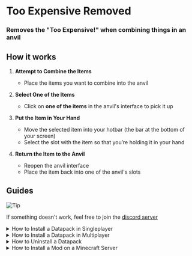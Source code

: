 # Too Expensive Removed

### Removes the "Too Expensive!" when combining things in an anvil

## How it works

1. **Attempt to Combine the Items**  
   - Place the items you want to combine into the anvil

2. **Select One of the Items**  
   - Click on **one of the items** in the anvil's interface to pick it up

3. **Put the Item in Your Hand**  
   - Move the selected item into your hotbar (the bar at the bottom of your screen)
   - Select the slot with the item so that you’re holding it in your hand

4. **Return the Item to the Anvil**  
   - Reopen the anvil interface
   - Place the item back into one of the anvil's slots

## Guides

<picture>
   <source media="(prefers-color-scheme: light)" srcset="https://raw.githubusercontent.com/Mqxx/GitHub-Markdown/main/blockquotes/badge/light-theme/tip.svg">
  <img alt="Tip" src="https://raw.githubusercontent.com/Mqxx/GitHub-Markdown/main/blockquotes/badge/dark-theme/tip.svg">
 </picture><br>

 If something doesn't work, feel free to join the [discord server](https://discord.gg/z2n3qTzQY6)

<details>
  <summary>How to Install a Datapack in Singleplayer</summary>
  
  <details>
    <summary>At the Creation of a World</summary>

### How to install a datapack in singleplayer

1. **Open Minecraft**  
   Launch the game.

2. **Create a New World**  
   Navigate to "More" and click on **"Data Packs"**.

   ![Minecraft Settings Image](https://cdn.modrinth.com/data/cached_images/2dfe3c65a3471adb0ed85e36936ebcfc28dcaf95_0.webp)

3. **Add the Datapack**  
   Drag the datapack (a `.zip` file or directory) into the Minecraft window.

   - A confirmation screen will appear. Click **"Yes"**.

4. **Activate the Datapack**  
   Move the datapack to the right-hand side of the screen by clicking the triangle on its icon (visible when hovering over it).

![Minecraft Settings Image](https://cdn.modrinth.com/data/cached_images/7997495b82957b1f318b28f8de321508d6d43f19_0.webp)

5. **Complete World Creation**  
   - Click **"Done"** at the bottom of the screen.  
   - Continue creating your world and click **"Create New World"**.

---

### ⚠️ IMPORTANT ⚠️
The datapack only works if cheats are enabled.  

You can verify the datapack is active by typing:  
`/datapack list enabled`

This command should list an entry named `[file/<your datapack file/directory name>]`.
  </details>
  
  <details>
    <summary>In an Existing World</summary>

### How to Install a Datapack in an Existing Singleplayer World

1. **Open Minecraft**  
   Launch the game.

2. **Select Your World**  
   - Choose the world you want to install the datapack for.
   - Click **"Edit"**, then **"Open World Folder"**.

3. **Add the Datapack**  
   - Open the folder named `datapacks`.  
   - Place the datapack into this folder. It should be a `.zip` file or a directory.

4. **Reload the World**  
   - If you are in the world during installation, type `/reload` in the chat or press **F3 + T** to reload resources.  
   *(Make sure cheats are enabled.)*

---

### ⚠️ IMPORTANT ⚠️
The datapack only works if cheats are enabled.

You can verify the datapack is active by typing:  
`/datapack list enabled`
  </details>
  
  <details>
    <summary>How to Enable Cheats Permanently After World Creation</summary>

If you encounter this issue, here is a step by step guide on how to enable Cheats/Admincommands permanently after you have already created a Minecraft world.

⚠️ **Before you begin, you should save and backup your world in case something goes wrong.**  
(I will not take any responsibility for any corrupt worlds. Do this at your own risk!)  
But don't worry this works without any problems.  
If you don't want to change this permanently check out [this guide](#).

### 1. You need [NBTExplorer](https://github.com/jaquadro/NBTExplorer/releases/tag/v2.8.0-win)
> NBTExplorer is an open-source NBT editor for all common sources of NBT data. It's mainly intended for editing Minecraft game data.
 
### 2. Open NBTExplorer and open your Minecraft world, where you want to enable Cheats/Admincommands.

![NBTExplorer Image](https://cdn.discordapp.com/attachments/1270449267961757726/1270449504532955247/image.png?ex=674ea60d&is=674d548d&hm=dfabe212b0cb5c712f588e3c13e7ea33f5ee7040456cbead753f2e76b9dfa87f&)

### 3. Navigate to:
- `<Your Minecraft World>`
- `level.dat`
- `Data`
- `allowCommands`

![NBTExplorer Navigation Image](https://cdn.discordapp.com/attachments/1270449267961757726/1270449626478280865/image.png?ex=674ea62a&is=674d54aa&hm=cdf0691afe752b5b9b7312bd12e00681b1345428ce20352730690f676fe6006c&)

### 4. Click on **"Edit Tag Value"**

![Edit Tag Image](https://cdn.discordapp.com/attachments/1270449267961757726/1270449700583112907/image.png?ex=674ea63c&is=674d54bc&hm=eb3f6f389450078ce52e133b2f41eb90ccd20de61ccfda46fe3aa13d03e9a74e&)

### 5. Change the Value from `0` to `1` and click **"OK"**

![Change Value Image](https://cdn.discordapp.com/attachments/1270449267961757726/1270449791092002917/image.png?ex=674ea652&is=674d54d2&hm=c003c8ccd405c4197e40002ade6c9dc988ef52c43338f1c835672008010ca7a6&)

### 6. Now click on **"Save All Modified Tags"**

![Save Image](https://cdn.discordapp.com/attachments/1270449267961757726/1270450071997124638/image.png?ex=674ea694&is=674d5514&hm=791b00e3692832d9054e346700ca6e40976d9356f9d598830eed1dd42741f372&)

That's it. You are done. You can now join your world and check if you have permission to change your `gamemode`, for example.


  </details>
  
  <details>
    <summary>How to Enable Cheats Temporarily After World Creation</summary>

### Enabling Cheats Temporarily After World Creation

If you encounter this issue, here is a step-by-step guide on how to enable Cheats/Admin commands temporarily after you have already created a Minecraft world.

1. **Join Your World**  
   Open your single-player world and press "Escape".

2. **Open to LAN**  
   Click on **"Open to LAN"**.

   ![Open to LAN Screenshot](https://cdn.modrinth.com/data/cached_images/bc559370d9db9b5c1344bc808ba11d931c99aa29_0.webp)

3. **Allow Commands**  
   Set **"Allow Commands"** to **ON**.

   ![LAN World Minecraft Screen](https://cdn.modrinth.com/data/cached_images/97b9b61992b04acab2305b68c4dcf940498e4110_0.webp)

4. **Start LAN World**  
   Click **"Start LAN World"** to apply the changes.

![LAN World MC Screen](https://cdn.modrinth.com/data/cached_images/eb72b605a323cadcf7ef5dd629d1358417c8a42d_0.webp)

Now, you should be able to use commands like changing your gamemode. Keep in mind that this is only temporary and will need to be done every time you join the world.

  </details>
  
</details>

<details>
  <summary>How to Install a Datapack in Multiplayer</summary>

### How to Install a Datapack in Multiplayer

1. **Open Your Server Folder**  
   Navigate to your server folder, then open the folder for the world you wish to install the datapack in (default: `world`).

2. **Add the Datapack**  
   - The datapack should be a `.zip` file.  
   - Place the datapack into a folder named `datapacks` inside the world folder.

3. **Reload the Server**  
   - Type `/reload` from the console or as a level 3 operator if the server was running during the installation.
</details>
<details>
  <summary>How to Uninstall a Datapack</summary>


### How to Uninstall a Datapack from Your Singleplayer World or Server

1. **Run the Uninstall Command**  
   For my datapacks, run the command:  
   `/function datapack_name:uninstall`

2. **Delete the Datapack**  
   - Delete the datapack from the folder you placed it in.  
   - Alternatively, you can run:  
     `/datapack disable [file/your data pack file/directory name]`

3. **Reload the World or Server**  
   After deleting or disabling the datapack, run:  
   `/reload`
</details>
<details>
  <summary>How to Install a Mod on a Minecraft Server</summary>

### Step-by-Step Guide to Installing a Mod on a Minecraft Server

1. **Download the Mod**  
   - Make sure to download the **correct version** of the Mod that matches your server's Minecraft version.
   - **Important:** The mod file should be a `.jar` file.

2. **Ensure No Datapacks or Other Mods Conflict**  
   - Do not have both a datapack and a mod installed at the same time, as they may conflict.
   - Only install one or the other, depending on your server's setup.

3. **Locate the Mods Folder**  
   - Open your server's root directory.
   - Inside this directory, find the folder named `mods`.  
   - If the `mods` folder doesn't exist, create one.

4. **Install the Mod**  
   - Paste the downloaded `.jar` file for the Mod into the `mods` folder.

5. **Restart the Server**  
   - After adding the Mod to the `mods` folder, restart your Minecraft server for the mod to be activated.

6. **Verify Mod Installation**  
   - Once the server has restarted, join the server and check if the Mod is working.
   - You can use `/mods` or a similar command (depending on the mod) to see if the Mod has been successfully loaded.

### Additional Tips
- **Backup Your Server:** Always create a backup before installing the Mod to avoid data loss in case something goes wrong.
- **Ensure Mod Compatibility:** Check that the Mod is compatible with your Minecraft server version and any other mods you have installed.
</details>